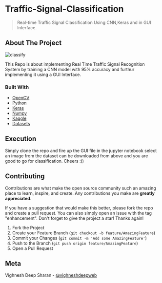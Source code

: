 # Traffic-Signal-Classification
> Real-time Traffic Signal Classification Using CNN,Keras and in GUI Interface.

<!-- ABOUT THE PROJECT -->
## About The Project
![classify](https://user-images.githubusercontent.com/52296623/150990686-97c8f10c-50d6-45bb-968d-c3cfc475c62a.png)

This Repo is about implementing Real Time Traffic Signal Recognition System by training a CNN model with 95% accuracy and furthur implementing it using a GUI Interface.

### Built With

* [OpenCV](https://opencv.org/)
* [Python](https://www.python.org/)
* [Keras](https://keras.io/)
* [Numpy](https://numpy.org/)
* [Kaggle](https://www.kaggle.com/)
* [Datasets](https://www.kaggle.com/meowmeowmeowmeowmeow/gtsrb-german-traffic-sign)

## Execution
Simply clone the repo and fire up the GUI file in the jupyter notebook select an image from the dataset can be downloaded from above and you are good to go for classification. Cheers :))
<!-- CONTRIBUTING -->
## Contributing

Contributions are what make the open source community such an amazing place to learn, inspire, and create. Any contributions you make are **greatly appreciated**.

If you have a suggestion that would make this better, please fork the repo and create a pull request. You can also simply open an issue with the tag "enhancement".
Don't forget to give the project a star! Thanks again!

1. Fork the Project
2. Create your Feature Branch (`git checkout -b feature/AmazingFeature`)
3. Commit your Changes (`git commit -m 'Add some AmazingFeature'`)
4. Push to the Branch (`git push origin feature/AmazingFeature`)
5. Open a Pull Request

## Meta
Vighnesh Deep Sharan - [@vighneshdeepweb](https://www.linkedin.com/in/vighnesh-deep-202001/)



